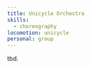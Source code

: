 ```yaml
---
title: Unicycle Orchestra
skills:
  - choreography
locomotion: unicycle
personal: group
---
```


tbd.
